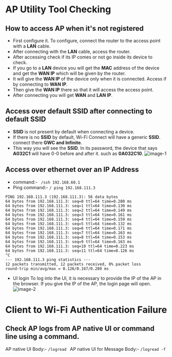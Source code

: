 # AP Utility Tool Checking

## How to access AP when it's not registered
- First configure it. To configure, connect the router to the access point with a **LAN** cable.
- After connecting with the **LAN** cable, access the router.
- After accessing check if its IP comes or not go inside its device to check.
- If you go to a **LAN** device you will get the **MAC** address of the device and get the **WAN IP** which will be given by the router.
- It will give the **WAN IP** of the device only when it is connected. Access if by connecting to **WAN IP**.
- Then give the **WAN IP** there so that it will access the access point.
- After connecting you will get **WAN** and **LAN IP**.

## Access over default SSID after connecting to default SSID
- **SSID** is not present by default when connecting a device.
- If there is no **SSID** by default, Wi-Fi Connect will have a generic **SSID**. connect there **GWC and Infinite**.
- This way you will see the **SSID**. In its password, the device that says **A032C1** will have 0-0 before and after it. such as **0A032C10**.
  ![image-1](https://github.com/Nancypatel1103/ComplianceClient/assets/153616269/8c5b8b94-569d-4a66-ade9-5e9aa61d567a)


## Access over ethernet over an IP Address
- command:- ` /ssh 192.168.60.1`
- Ping command:- `/ ping 192.168.111.3`

```
PING 192.168.111.3 (192.168.111.3): 56 data bytes
64 bytes from 192.168.111.3: seq=0 ttl=64 time=0.280 ms    
64 bytes from 192.168.111.3: seq=1 ttl=64 time=0.130 ms       
64 bytes from 192.168.111.3: seq=2 ttl=64 time=0.149 ms      
64 bytes from 192.168.111.3: seq=3 ttl=64 time=0.161 ms           
64 bytes from 192.168.111.3: seq=4 ttl=64 time=0.159 ms       
64 bytes from 192.168.111.3: seq=5 ttl=64 time=0.132 ms         
64 bytes from 192.168.111.3: seq=6 ttl=64 time=0.171 ms      
64 bytes from 192.168.111.3: seq=7 ttl=64 time=0.163 ms     
64 bytes from 192.168.111.3: seq=8 ttl=64 time=0.153 ms     
64 bytes from 192.168.111.3: seq=9 ttl=64 time=0.163 ms       
64 bytes from 192.168.111.3: seq=10 ttl=64 time=0.223 ms      
64 bytes from 192.168.111.3: seq=11 ttl=64 time=0.126 ms        
^C    
--- 192.168.111.3 ping statistics ---            
12 packets transmitted, 12 packets received, 0% packet loss          
round-trip min/avg/max = 0.126/0.167/0.280 ms       
```
- UI login
  To log into the UI, it is necessary to provide the IP of the AP in the browser. If you give the IP of the AP, the login page will open.
  ![image-2](https://github.com/Nancypatel1103/ComplianceClient/assets/153616269/bd83b5cf-a38c-4d42-8fdc-a254d822bcaf)


# Client to Wi-Fi Authentication Failure

## Check AP logs from AP native UI or command line using a command.

AP native UI Body:- `/logread `
AP native UI for Message Body:- `/logread -f `

